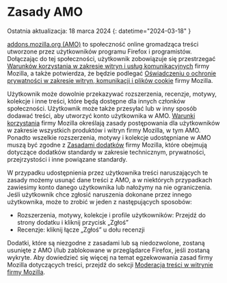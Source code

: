 # Zasady AMO

Ostatnia aktualizacja: 18 marca 2024
{: datetime="2024-03-18" }

[addons.mozilla.org (AMO)](https://addons.mozilla.org/) to społeczność online gromadząca treści utworzone przez użytkowników programu Firefox i programistów. Dołączając do tej społeczności, użytkownik zobowiązuje się przestrzegać [Warunków korzystania w zakresie witryn i usług komunikacyjnych](https://www.mozilla.org/about/legal/terms/mozilla/) firmy Mozilla, a także potwierdza, że będzie podlegać [Oświadczeniu o ochronie prywatności w zakresie witryn, komunikacji i plików cookie](https://www.mozilla.org/privacy/websites/) firmy Mozilla.

Użytkownik może dowolnie przekazywać rozszerzenia, recenzje, motywy, kolekcje i inne treści, które będą dostępne dla innych członków społeczności. Użytkownik może także przesyłać lub w inny sposób dodawać treści, aby utworzyć konto użytkownika w AMO. [Warunki korzystania](https://www.mozilla.org/about/legal/acceptable-use/) firmy Mozilla określają zasady postępowania dla użytkowników w zakresie wszystkich produktów i witryn firmy Mozilla, w tym AMO. Ponadto wszelkie rozszerzenia, motywy i kolekcje udostępniane w AMO muszą być zgodne z [Zasadami dodatków](https://extensionworkshop.com/documentation/publish/add-on-policies/) firmy Mozilla, które obejmują dotyczące dodatków standardy w zakresie technicznym, prywatności, przejrzystości i inne powiązane standardy.

W przypadku udostępnienia przez użytkownika treści naruszających te zasady możemy usunąć dane treści z AMO, a w niektórych przypadkach zawiesimy konto danego użytkownika lub nałożymy na nie ograniczenia. Jeśli użytkownik chce zgłosić naruszenia dokonane przez innego użytkownika, może to zrobić w jeden z następujących sposobów:

- Rozszerzenia, motywy, kolekcje i profile użytkowników: Przejdź do strony dodatku i kliknij przycisk „Zgłoś”
- Recenzje: kliknij łącze „Zgłoś” u dołu recenzji

Dodatki, które są niezgodne z zasadami lub są niedozwolone, zostaną usunięte z AMO i/lub zablokowane w przeglądarce Firefox, jeśli zostaną wykryte. Aby dowiedzieć się więcej na temat egzekwowania zasad firmy Mozilla dotyczących treści, przejdź do sekcji [Moderacja treści w witrynie firmy Mozilla](https://www.mozilla.org/about/legal/content-moderation).

